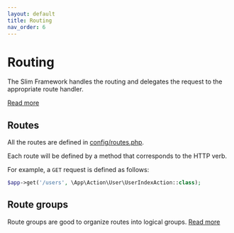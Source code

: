 ```yaml
---
layout: default
title: Routing
nav_order: 6
---
```


# Routing

The Slim Framework handles the routing and delegates the request to the appropriate route handler.

[Read more](http://www.slimframework.com/docs/v4/objects/routing.html)

## Routes

All the routes are defined in [config/routes.php](https://github.com/odan/slim4-skeleton/blob/master/config/routes.php).

Each route will be defined by a method that corresponds to the HTTP verb. 

For example, a `GET` request is defined as follows:

```php
$app->get('/users', \App\Action\User\UserIndexAction::class);
```

## Route groups

Route groups are good to organize routes into logical groups. [Read more](http://www.slimframework.com/docs/v4/objects/routing.html#route-groups)

